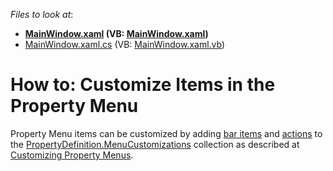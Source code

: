 <!-- default file list -->
*Files to look at*:

* **[MainWindow.xaml](./CS/MainWindow.xaml) (VB: [MainWindow.xaml](./VB/MainWindow.xaml))**
* [MainWindow.xaml.cs](./CS/MainWindow.xaml.cs) (VB: [MainWindow.xaml.vb](./VB/MainWindow.xaml.vb))
<!-- default file list end -->
# How to: Customize Items in the Property Menu


Property Menu items can be customized by adding <a href="https://documentation.devexpress.com/#WPF/CustomDocument6646">bar items</a> and <a href="https://documentation.devexpress.com/#WPF/CustomDocument7045">actions</a> to the <a href="https://documentation.devexpress.com/#WPF/CustomDocument15720">PropertyDefinition.MenuCustomizations</a> collection as described at <a href="https://documentation.devexpress.com/#WPF/CustomDocument15720">Customizing Property Menus</a>.

<br/>


